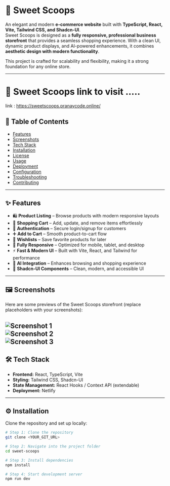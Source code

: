 # 🍦 Sweet Scoops

An elegant and modern **e-commerce website** built with **TypeScript, React, Vite, Tailwind CSS, and Shadcn-UI**.  
Sweet Scoops is designed as a **fully responsive, professional business storefront** that provides a seamless shopping experience. With a clean UI, dynamic product displays, and AI-powered enhancements, it combines **aesthetic design with modern functionality**.  

This project is crafted for scalability and flexibility, making it a strong foundation for any online store.  

---
# 🍦 Sweet Scoops link to visit .....
link :  https://sweetscoops.pranaycode.online/


## 📑 Table of Contents
- [Features](#-features)  
- [Screenshots](#-screenshots)  
- [Tech Stack](#-tech-stack)  
- [Installation](#-installation)  
- [License](#-license)  
- [Usage](#-usage)  
- [Deployment](#-deployment)  
- [Configuration](#-configuration)  
- [Troubleshooting](#-troubleshooting)  
- [Contributing](#-contributing)  

---

## ✨ Features

- 🛍️ **Product Listing** – Browse products with modern responsive layouts  
- 🛒 **Shopping Cart** – Add, update, and remove items effortlessly  
- 🔑 **Authentication** – Secure login/signup for customers  
- ➕ **Add to Cart** – Smooth product-to-cart flow  
- 💖 **Wishlists** – Save favorite products for later  
- 📱 **Fully Responsive** – Optimized for mobile, tablet, and desktop  
- ⚡ **Fast & Modern UI** – Built with Vite, React, and Tailwind for performance  
- 🤖 **AI Integration** – Enhances browsing and shopping experience  
- 🎨 **Shadcn-UI Components** – Clean, modern, and accessible UI  

---

## 🖼 Screenshots  

Here are some previews of the Sweet Scoops storefront (replace placeholders with your screenshots):  

![Screenshot 1](https://postimage.me/images/2025/08/19/Screenshot-2025-08-19-120745.png)  
![Screenshot 2](https://postimage.me/images/2025/08/19/Screenshot-2025-08-19-120811.png)  
![Screenshot 3](https://postimage.me/images/2025/08/19/Screenshot-2025-08-19-120830.png)  
---

## 🛠 Tech Stack  

- **Frontend:** React, TypeScript, Vite  
- **Styling:** Tailwind CSS, Shadcn-UI  
- **State Management:** React Hooks / Context API (extendable)  
- **Deployment:** Netlify  

---

## ⚙️ Installation  

Clone the repository and set up locally:  

```sh
# Step 1: Clone the repository
git clone <YOUR_GIT_URL>

# Step 2: Navigate into the project folder
cd sweet-scoops

# Step 3: Install dependencies
npm install

# Step 4: Start development server
npm run dev
